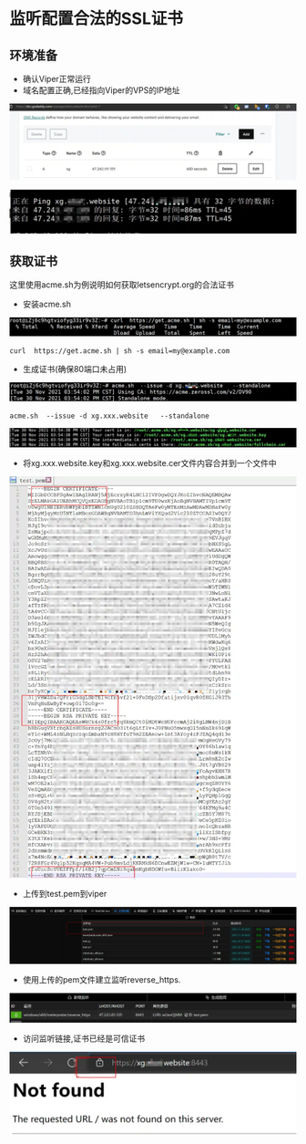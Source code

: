 # 监听配置合法的SSL证书

## 环境准备

+ 确认Viper正常运行
+ 域名配置正确,已经指向Viper的VPS的IP地址

![](img\handler_configure_legitimate_SSL_certificates\1.webp)

![](img\handler_configure_legitimate_SSL_certificates\2.webp)

## 获取证书

这里使用acme.sh为例说明如何获取letsencrypt.org的合法证书

+ 安装acme.sh

![](img\handler_configure_legitimate_SSL_certificates\3.webp)

```plain
curl  https://get.acme.sh | sh -s email=my@example.com
```

+ 生成证书(确保80端口未占用)

![](img\handler_configure_legitimate_SSL_certificates\4.webp)

```plain
acme.sh  --issue -d xg.xxx.website   --standalone
```

![](img\handler_configure_legitimate_SSL_certificates\5.webp)

+ 将xg.xxx.website.key和xg.xxx.website.cer文件内容合并到一个文件中

![](img\handler_configure_legitimate_SSL_certificates\6.webp)

+ 上传到test.pem到viper

![](img\handler_configure_legitimate_SSL_certificates\7.webp)

+ 使用上传的pem文件建立监听reverse_https.

![](img\handler_configure_legitimate_SSL_certificates\8.webp)

+ 访问监听链接,证书已经是可信证书

![](img\handler_configure_legitimate_SSL_certificates\9.webp)

